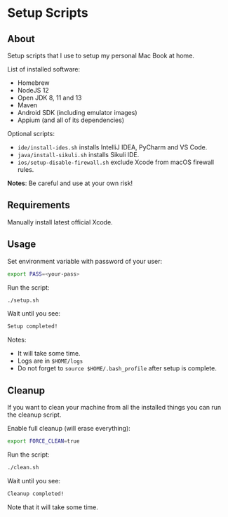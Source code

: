 # Setup Scripts

## About

Setup scripts that I use to setup my personal Mac Book at home.

List of installed software:

- Homebrew
- NodeJS 12
- Open JDK 8, 11 and 13
- Maven 
- Android SDK (including emulator images)
- Appium (and all of its dependencies)

Optional scripts:
- `ide/install-ides.sh` installs IntelliJ IDEA, PyCharm and VS Code.
- `java/install-sikuli.sh` installs Sikuli IDE.
- `ios/setup-disable-firewall.sh` exclude Xcode from macOS firewall rules.

**Notes**: Be careful and use at your own risk!

## Requirements

Manually install latest official Xcode.

## Usage

Set environment variable with password of your user:
```bash
export PASS=<your-pass>
```

Run the script:
```bash
./setup.sh
```

Wait until you see:
```bash
Setup completed!
```

Notes:
- It will take some time.
- Logs are in `$HOME/logs`
- Do not forget to `source $HOME/.bash_profile` after setup is complete.

## Cleanup

If you want to clean your machine from all the installed things you can run the cleanup script.

Enable full cleanup (will erase everything):
```bash
export FORCE_CLEAN=true
```

Run the script:
```bash
./clean.sh
```

Wait until you see:
```bash
Cleanup completed!
```
Note that it will take some time.